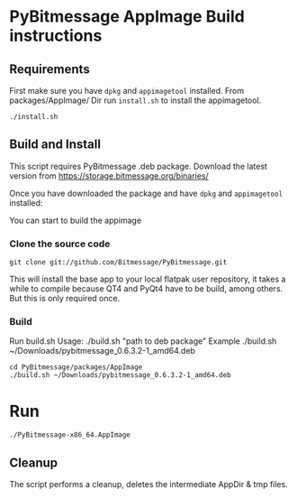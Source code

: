 # PyBitmessage AppImage Build instructions

## Requirements
First make sure you have `dpkg` and `appimagetool` installed.
From packages/AppImage/ Dir run `install.sh` to install the appimagetool.
```
./install.sh
```

## Build and Install

This script requires PyBitmessage .deb package.
Download the latest version from https://storage.bitmessage.org/binaries/

Once you have downloaded the package and have `dpkg` and `appimagetool` installed:

You can start to build the appimage

### Clone the source code
```
git clone git://github.com/Bitmessage/PyBitmessage.git
```
This will install the base app to your local flatpak user repository, it 
takes a while to compile because QT4 and PyQt4 have to be build, among others. But this is only required once.

### Build

Run build.sh
Usage:  ./build.sh "path to deb package"
Example  ./build.sh ~/Downloads/pybitmessage_0.6.3.2-1_amd64.deb 

```
cd PyBitmessage/packages/AppImage
./build.sh ~/Downloads/pybitmessage_0.6.3.2-1_amd64.deb 
```

# Run
```
./PyBitmessage-x86_64.AppImage
```

## Cleanup
The script performs a cleanup, deletes the intermediate AppDir & tmp files.